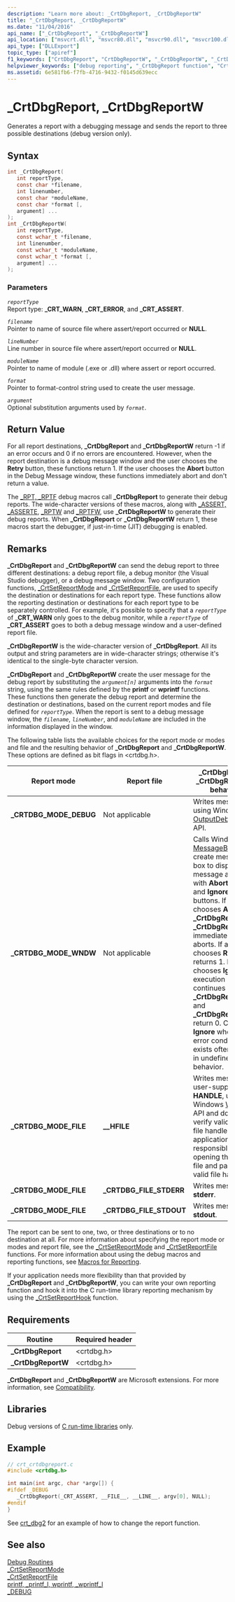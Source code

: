 ```yaml
---
description: "Learn more about: _CrtDbgReport, _CrtDbgReportW"
title: "_CrtDbgReport, _CrtDbgReportW"
ms.date: "11/04/2016"
api_name: ["_CrtDbgReport", "_CrtDbgReportW"]
api_location: ["msvcrt.dll", "msvcr80.dll", "msvcr90.dll", "msvcr100.dll", "msvcr100_clr0400.dll", "msvcr110.dll", "msvcr110_clr0400.dll", "msvcr120.dll", "msvcr120_clr0400.dll", "ucrtbase.dll"]
api_type: ["DLLExport"]
topic_type: ["apiref"]
f1_keywords: ["CrtDbgReport", "CrtDbgReportW", "_CrtDbgReportW", "_CrtDbgReport"]
helpviewer_keywords: ["debug reporting", "_CrtDbgReport function", "CrtDbgReport function", "CrtDbgReportW function", "_CrtDbgReportW function"]
ms.assetid: 6e581fb6-f7fb-4716-9432-f0145d639ecc
---
```

# _CrtDbgReport, _CrtDbgReportW

Generates a report with a debugging message and sends the report to three possible destinations (debug version only).

## Syntax

```C
int _CrtDbgReport(
   int reportType,
   const char *filename,
   int linenumber,
   const char *moduleName,
   const char *format [,
   argument] ...
);
int _CrtDbgReportW(
   int reportType,
   const wchar_t *filename,
   int linenumber,
   const wchar_t *moduleName,
   const wchar_t *format [,
   argument] ...
);
```

### Parameters

*`reportType`*<br/>
Report type: **_CRT_WARN**, **_CRT_ERROR**, and **_CRT_ASSERT**.

*`filename`*<br/>
Pointer to name of source file where assert/report occurred or **NULL**.

*`lineNumber`*<br/>
Line number in source file where assert/report occurred or **NULL**.

*`moduleName`*<br/>
Pointer to name of module (.exe or .dll) where assert or report occurred.

*`format`*<br/>
Pointer to format-control string used to create the user message.

*`argument`*<br/>
Optional substitution arguments used by *`format`*.

## Return Value

For all report destinations, **_CrtDbgReport** and **_CrtDbgReportW** return -1 if an error occurs and 0 if no errors are encountered. However, when the report destination is a debug message window and the user chooses the **Retry** button, these functions return 1. If the user chooses the **Abort** button in the Debug Message window, these functions immediately abort and don't return a value.

The [_RPT, _RPTF](rpt-rptf-rptw-rptfw-macros.md) debug macros call **_CrtDbgReport** to generate their debug reports. The wide-character versions of these macros, along with [_ASSERT, _ASSERTE](assert-asserte-assert-expr-macros.md), [_RPTW](rpt-rptf-rptw-rptfw-macros.md)
and [_RPTFW](rpt-rptf-rptw-rptfw-macros.md), use **_CrtDbgReportW** to generate their debug reports. When **_CrtDbgReport** or **_CrtDbgReportW** return 1, these macros start the debugger, if just-in-time (JIT) debugging is enabled.

## Remarks

**_CrtDbgReport** and **_CrtDbgReportW** can send the debug report to three different destinations: a debug report file, a debug monitor (the Visual Studio debugger), or a debug message window. Two configuration functions, [_CrtSetReportMode](crtsetreportmode.md) and [_CrtSetReportFile](crtsetreportfile.md), are used to specify the destination or destinations for each report type. These functions allow the reporting destination or destinations for each report type to be separately controlled. For example, it's possible to specify that a *`reportType`* of **_CRT_WARN** only goes to the debug monitor, while a *`reportType`* of **_CRT_ASSERT** goes to both a debug message window and a user-defined report file.

**_CrtDbgReportW** is the wide-character version of **_CrtDbgReport**. All its output and string parameters are in wide-character strings; otherwise it's identical to the single-byte character version.

**_CrtDbgReport** and **_CrtDbgReportW** create the user message for the debug report by substituting the *`argument[n]`* arguments into the *`format`* string, using the same rules defined by the **printf** or **wprintf** functions. These functions then generate the debug report and determine the destination or destinations, based on the current report modes and file defined for *`reportType`*. When the report is sent to a debug message window, the *`filename`*, *`lineNumber`*, and *`moduleName`* are included in the information displayed in the window.

The following table lists the available choices for the report mode or modes and file and the resulting behavior of **_CrtDbgReport** and **_CrtDbgReportW**. These options are defined as bit flags in \<crtdbg.h>.

|Report mode|Report file|**_CrtDbgReport**, **_CrtDbgReportW** behavior|
|-----------------|-----------------|------------------------------------------------|
|**_CRTDBG_MODE_DEBUG**|Not applicable|Writes message by using Windows [OutputDebugString](/windows/win32/api/debugapi/nf-debugapi-outputdebugstringw) API.|
|**_CRTDBG_MODE_WNDW**|Not applicable|Calls Windows [MessageBox](/windows/win32/api/winuser/nf-winuser-messagebox) API to create message box to display the message along with **Abort**, **Retry**, and **Ignore** buttons. If a user chooses **Abort**, **_CrtDbgReport** or **_CrtDbgReport** immediately aborts. If a user chooses **Retry**, it returns 1. If a user chooses **Ignore**, execution continues and **_CrtDbgReport** and **_CrtDbgReportW** return 0. Choosing **Ignore** when an error condition exists often results in undefined behavior.|
|**_CRTDBG_MODE_FILE**|**__HFILE**|Writes message to user-supplied **HANDLE**, using the Windows [WriteFile](/windows/win32/api/fileapi/nf-fileapi-writefile) API and doesn't verify validity of file handle; the application is responsible for opening the report file and passing a valid file handle.|
|**_CRTDBG_MODE_FILE**|**_CRTDBG_FILE_STDERR**|Writes message to **stderr**.|
|**_CRTDBG_MODE_FILE**|**_CRTDBG_FILE_STDOUT**|Writes message to **stdout**.|

The report can be sent to one, two, or three destinations or to no destination at all. For more information about specifying the report mode or modes and report file, see the [_CrtSetReportMode](crtsetreportmode.md) and [_CrtSetReportFile](crtsetreportfile.md) functions. For more information about using the debug macros and reporting functions, see [Macros for Reporting](/visualstudio/debugger/macros-for-reporting).

If your application needs more flexibility than that provided by **_CrtDbgReport** and **_CrtDbgReportW**, you can write your own reporting function and hook it into the C run-time library reporting mechanism by using the [_CrtSetReportHook](crtsetreporthook.md) function.

## Requirements

|Routine|Required header|
|-------------|---------------------|
|**_CrtDbgReport**|\<crtdbg.h>|
|**_CrtDbgReportW**|\<crtdbg.h>|

**_CrtDbgReport** and **_CrtDbgReportW** are Microsoft extensions. For more information, see [Compatibility](../../c-runtime-library/compatibility.md).

## Libraries

Debug versions of [C run-time libraries](../../c-runtime-library/crt-library-features.md) only.

## Example

```C
// crt_crtdbgreport.c
#include <crtdbg.h>

int main(int argc, char *argv[]) {
#ifdef _DEBUG
   _CrtDbgReport(_CRT_ASSERT, __FILE__, __LINE__, argv[0], NULL);
#endif
}
```

See [crt_dbg2](https://github.com/Microsoft/VCSamples/tree/master/VC2010Samples/crt/crt_dbg2) for an example of how to change the report function.

## See also

[Debug Routines](../../c-runtime-library/debug-routines.md)<br/>
[_CrtSetReportMode](crtsetreportmode.md)<br/>
[_CrtSetReportFile](crtsetreportfile.md)<br/>
[printf, _printf_l, wprintf, _wprintf_l](printf-printf-l-wprintf-wprintf-l.md)<br/>
[_DEBUG](../../c-runtime-library/debug.md)<br/>
